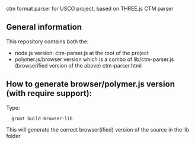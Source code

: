 ctm format parser for USCO project, based on THREE.js CTM parser

General information
-------------------
This repository contains both the:
- node.js version:
ctm-parser.js at the root of the project
- polymer.js/browser version which is a combo of
lib/ctm-parser.js (browserified version of the above)
ctm-parser.html


How to generate browser/polymer.js version (with require support):
------------------------------------------------------------------
Type: 

      grunt build-browser-lib

This will generate the correct browser(ified) version of the source in the lib folder
